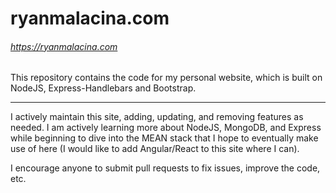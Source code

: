 # ryanmalacina.com
###### https://ryanmalacina.com
This repository contains the code for my personal website, which is built on NodeJS, Express-Handlebars and Bootstrap.

---

I actively maintain this site, adding, updating, and removing features as needed.  I am actively learning more about NodeJS, MongoDB, and Express while beginning to dive into the MEAN stack that I hope
to eventually make use of here (I would like to add Angular/React to this site where I can).

I encourage anyone to submit pull requests to fix issues, improve the code, etc.
